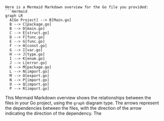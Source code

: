 ```ts



```

```mermaid

Here is a Mermaid Markdown overview for the Go file you provided:
```mermaid
graph LR
  A[Go Project] --> B[Main.go]
  B --> C[package.go]
  B --> D[main.go]
  C --> E[struct.go]
  D --> F[func.go]
  E --> G[func.go]
  F --> H[const.go]
  G --> I[var.go]
  H --> J[type.go]
  I --> K[enum.go]
  J --> L[error.go]
  K --> M[package.go]
  L --> N[import.go]
  M --> O[export.go]
  N --> P[import.go]
  O --> Q[import.go]
  P --> R[import.go]
```
This Mermaid Markdown overview shows the relationships between the files in your Go project, using the `graph` diagram type. The arrows represent the dependencies between the files, with the direction of the arrow indicating the direction of the dependency.
The

```
